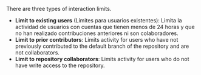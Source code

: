 There are three types of interaction limits.
   - **Limit to existing users** (Límites para usuarios existentes): Limita la actividad de usuarios con cuentas que tienen menos de 24 horas y que no han realizado contribuciones anteriores ni son colaboradores.
   - **Limit to prior contributors**: Limits activity for users who have not previously contributed to the default branch of the repository and are not collaborators.
   - **Limit to repository collaborators**: Limits activity for users who do not have write access to the repository.